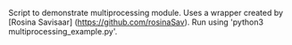 Script to demonstrate multiprocessing module. Uses a wrapper created by [Rosina Savisaar] (https://github.com/rosinaSav). Run using 'python3 multiprocessing_example.py'.
